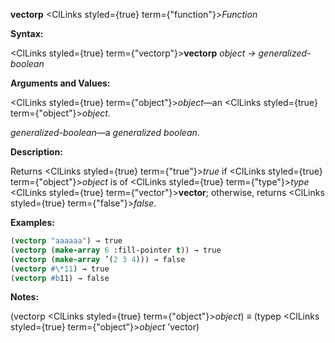 **vectorp** <ClLinks styled={true} term={"function"}><i>Function</i></ClLinks> 



**Syntax:** 



<ClLinks styled={true} term={"vectorp"}><b>vectorp</b></ClLinks> *object → generalized-boolean* 



**Arguments and Values:** 



<ClLinks styled={true} term={"object"}><i>object</i></ClLinks>—an <ClLinks styled={true} term={"object"}><i>object</i></ClLinks>. 



*generalized-boolean*—a *generalized boolean*. 



**Description:** 



Returns <ClLinks styled={true} term={"true"}><i>true</i></ClLinks> if <ClLinks styled={true} term={"object"}><i>object</i></ClLinks> is of <ClLinks styled={true} term={"type"}><i>type</i></ClLinks> <ClLinks styled={true} term={"vector"}><b>vector</b></ClLinks>; otherwise, returns <ClLinks styled={true} term={"false"}><i>false</i></ClLinks>. 







 



 



**Examples:**
```lisp
(vectorp "aaaaaa") → true 
(vectorp (make-array 6 :fill-pointer t)) → true 
(vectorp (make-array ’(2 3 4))) → false 
(vectorp #\*11) → true 
(vectorp #b11) → false 
```
**Notes:** 



(vectorp <ClLinks styled={true} term={"object"}><i>object</i></ClLinks>) *≡* (typep <ClLinks styled={true} term={"object"}><i>object</i></ClLinks> ’vector) 



